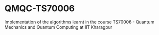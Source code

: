 # QMQC-TS70006
Implementation of the algorithms learnt in the course TS70006 - Quantum Mechanics and Quantum Computing at IIT Kharagpur
